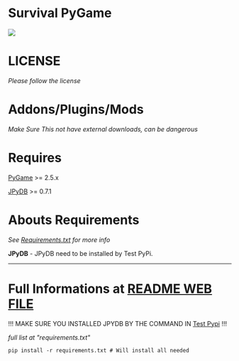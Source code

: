 # Survival PyGame
<img src="https://img.shields.io/github/v/release/MrJuaumBR/SurvivorGame">

# LICENSE
*Please follow the license*


# Addons/Plugins/Mods

*Make Sure This not have external downloads, can be dangerous*

# Requires
[PyGame](https://pypi.org/project/pygame/) >= 2.5.x

[JPyDB](https://test.pypi.org/project/JPyDB/) >= 0.7.1

# Abouts Requirements
*See [Requirements.txt](./requirements.txt) for more info*

**JPyDB**
    - JPyDB need to be installed by Test PyPi.



---
# Full Informations at [README WEB FILE](./README.htm)

!!!         MAKE SURE YOU INSTALLED JPYDB BY THE COMMAND IN [Test Pypi](https://test.pypi.org/project/JPyDB/)         !!!

*full list at "requirements.txt"*

```shell
pip install -r requirements.txt # Will install all needed
```